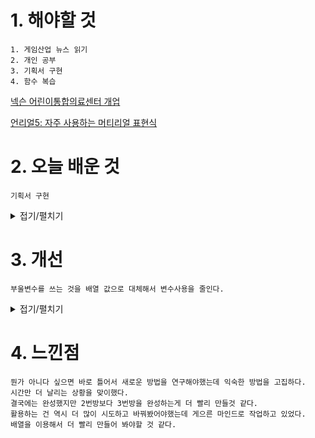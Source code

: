# 1. 해야할 것
```
1. 게임산업 뉴스 읽기
2. 개인 공부
3. 기획서 구현
4. 함수 복습
```
[넥슨 어린이통합의료센터 개업](https://www.gamemeca.com/view.php?gid=1742738)

[언리얼5: 자주 사용하는 머티리얼 표현식](https://dev.epicgames.com/community/learning/courses/7wR/unreal-engine-53ee42/L9q9/unreal-engine-aab126)




# 2. 오늘 배운 것
```
기획서 구현
```
<details>
<summary>접기/펼치기</summary>

## 프로젝트: JFTC_KSJ / 레벨: JustFollowTheColor

[언리얼5: 함수](https://docs.unrealengine.com/5.0/ko/functions-in-unreal-engine/)

```
부울 변수로 2번방을 제작했다.
그저 노가다였다

다음 3번방부터는 배열로 제작할 예정이다.
```
![image](https://github.com/JM94Ent/TIL-WIL/assets/143363550/52a2db23-0562-4511-81da-85673167fca0)

![image](https://github.com/JM94Ent/TIL-WIL/assets/143363550/2f542e75-49d2-4f07-a605-11ad9070de7b)

![image](https://github.com/JM94Ent/TIL-WIL/assets/143363550/4b0721db-dd66-406b-9747-a5b192b7aa26)

</details>



# 3. 개선
```
부울변수를 쓰는 것을 배열 값으로 대체해서 변수사용을 줄인다.
```
<details>
<summary>접기/펼치기</summary>

```
배열에 하나씩 값을 추가해나가면서
```
![image](https://github.com/JM94Ent/TIL-WIL/assets/143363550/234cbc88-7d0e-416d-95a6-e619bee82423)

</details>



# 4. 느낀점
```
뭔가 아니다 싶으면 바로 틀어서 새로운 방법을 연구해야했는데 익숙한 방법을 고집하다.
시간만 더 날리는 상황을 맞이했다.
결국에는 완성했지만 2번방보다 3번방을 완성하는게 더 빨리 만들것 같다.
활용하는 건 역시 더 많이 시도하고 바꿔봤어야했는데 게으른 마인드로 작업하고 있었다.
배열을 이용해서 더 빨리 만들어 봐야할 것 같다.
```


